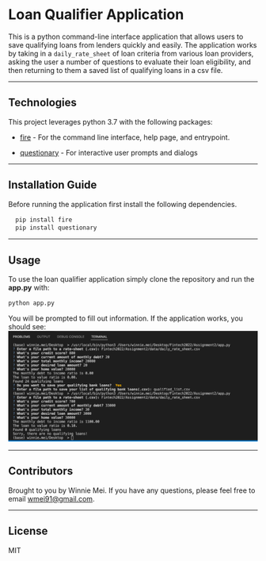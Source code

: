 # Loan Qualifier Application

This is a python command-line interface application that allows users to save qualifying loans from lenders quickly and easily. The application works by taking in a `daily_rate_sheet` of loan criteria from various loan providers, asking the user a number of questions to evaluate their loan eligibility, and then returning to them a saved list of qualifying loans in a csv file.

---

## Technologies

This project leverages python 3.7 with the following packages:

* [fire](https://github.com/google/python-fire) - For the command line interface, help page, and entrypoint.

* [questionary](https://github.com/tmbo/questionary) - For interactive user prompts and dialogs


---

## Installation Guide

Before running the application first install the following dependencies.

```python
  pip install fire
  pip install questionary
```

---

## Usage

To use the loan qualifier application simply clone the repository and run the **app.py** with:

```python
python app.py
```
You will be prompted to fill out information. If the application works, you should see:
![Loan Qualifier App](screenshot.png)

---

## Contributors

Brought to you by Winnie Mei. If you have any questions, please feel free to email wmei91@gmail.com.

---

## License

MIT
